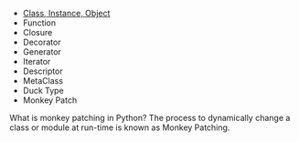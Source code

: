 

- [Class, Instance, Object](ClassObject.md)
- Function
- Closure
- Decorator
- Generator
- Iterator
- Descriptor
- MetaClass
- Duck Type
- Monkey Patch

What is monkey patching in Python?
The process to dynamically change a class or module at run-time is known as Monkey Patching.